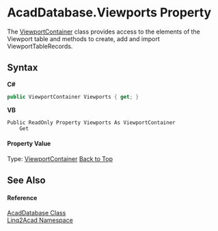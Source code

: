 # AcadDatabase.Viewports Property 
 

The <a href="T_Linq2Acad_ViewportContainer.md#ViewportContainer-Class">ViewportContainer</a> class provides access to the elements of the Viewport table and methods to create, add and import ViewportTableRecords.

## Syntax

**C#**<br />
``` C#
public ViewportContainer Viewports { get; }
```

**VB**<br />
``` VB
Public ReadOnly Property Viewports As ViewportContainer
	Get
```


#### Property Value
Type: <a href="T_Linq2Acad_ViewportContainer.md#ViewportContainer-Class">ViewportContainer</a>
<a href="#AcadDatabaseViewports-Property">Back to Top</a>

## See Also


#### Reference
<a href="T_Linq2Acad_AcadDatabase.md#AcadDatabase-Class">AcadDatabase Class</a><br /><a href="N_Linq2Acad.md#Linq2Acad-Namespace">Linq2Acad Namespace</a><br />
